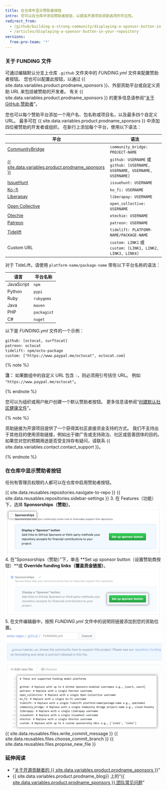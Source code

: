 ```yaml
---
title: 在仓库中显示赞助者按钮
intro: 您可以在仓库中添加赞助者按钮，以提高开源项目资助选项的可见性。
redirect_from:
  - /github/building-a-strong-community/displaying-a-sponsor-button-in-your-repository
  - /articles/displaying-a-sponsor-button-in-your-repository
versions:
  free-pro-team: '*'
---
```


### 关于 FUNDING 文件

可通过编辑默认分支上仓库 `.github` 文件夹中的 _FUNDING.yml_ 文件来配置赞助者按钮。 您也可以配置此按钮，以通过 {{ site.data.variables.product.prodname_sponsors }}、外部资助平台或自定义资助 URL 来包括被赞助的开发者。 有关 {{ site.data.variables.product.prodname_sponsors }} 的更多信息请参阅“[关于 GitHub 赞助者](/articles/about-github-sponsors)”。

您也可以每个赞助平台添加一个用户名、包名称或项目名，以及最多四个自定义 URL。 最多可在 {{ site.data.variables.product.prodname_sponsors }} 中添加四位被赞助的开发者或组织。 在新行上添加每个平台，使用以下语法：

| 平台                                                                                 | 语法                                                                      |
| ---------------------------------------------------------------------------------- | ----------------------------------------------------------------------- |
| [CommunityBridge](https://communitybridge.org)                                     | `community_bridge: PROJECT-NAME`                                        |
| [{{ site.data.variables.product.prodname_sponsors }}](https://github.com/sponsors) | `github: USERNAME` 或 `github: [USERNAME, USERNAME, USERNAME, USERNAME]` |
| [IssueHunt](https://issuehunt.io/)                                                 | `issuehunt: USERNAME`                                                   |
| [Ko-fi](https://ko-fi.com/)                                                        | `ko_fi: USERNAME`                                                       |
| [Liberapay](https://en.liberapay.com/)                                             | `liberapay: USERNAME`                                                   |
| [Open Collective](https://opencollective.com/)                                     | `open_collective: USERNAME`                                             |
| [Otechie](https://otechie.com/)                                                    | `otechie: USERNAME`                                                     |
| [Patreon](https://www.patreon.com/)                                                | `patreon: USERNAME`                                                     |
| [Tidelift](https://tidelift.com/)                                                  | `tidelift: PLATFORM-NAME/PACKAGE-NAME`                                  |
| Custom URL                                                                         | `custom: LINK1` 或 `custom: [LINK1, LINK2, LINK3, LINK4]`                |

对于 TideLift，请使用 `platform-name/package-name` 带有以下平台名称的语法：

| 语言         | 平台名称        |
| ---------- | ----------- |
| JavaScript | `npm`       |
| Python     | `pypi`      |
| Ruby       | `rubygems`  |
| Java       | `maven`     |
| PHP        | `packagist` |
| C#         | `nuget`     |

以下是 _FUNDING.yml_ 文件的一个示例：
```
github: [octocat, surftocat]
patreon: octocat
tidelift: npm/octo-package
custom: ["https://www.paypal.me/octocat", octocat.com]
```

{% note %}

**注：** 如果数组中的自定义 URL 包含 `:`，则必须用引号括住 URL。 例如 `"https://www.paypal.me/octocat"`。

{% endnote %}

您可以为组织或用户帐户创建一个默认赞助者按钮。 更多信息请参阅“[创建默认社区健康文件](/github/building-a-strong-community/creating-a-default-community-health-file)”。

{% note %}

资助链接为开源项目提供了一个获得其社区直接资金支持的方式。 我们不支持出于其他目的使用资助链接，例如出于做广告或支持政治、社区或慈善团体的目的。 如果您对您的预期用途是否受支持存有疑问，请联系 {{ site.data.variables.contact.contact_support }}。

{% endnote %}

### 在仓库中显示赞助者按钮

任何有管理员权限的人都可以在仓库中启用赞助者按钮。

{{ site.data.reusables.repositories.navigate-to-repo }}
{{ site.data.reusables.repositories.sidebar-settings }}
3. 在 Features（功能）下，选择 **Sponsorships（赞助）**。 ![用于启用赞助的复选框](/assets/images/help/sponsors/sponsorships-checkbox.png)
4. 在“Sponsorships（赞助）”下，单击 **Set up sponsor button（设置赞助商按钮）**或 **Override funding links（覆盖资金链接）**。 ![用于设置赞助者按钮的按钮](/assets/images/help/sponsors/sponsor-set-up-button.png)
5. 在文件编辑器中，按照 _FUNDING.yml_ 文件中的说明将链接添加到您的资助位置。 ![编辑 FUNDING 文件以添加指向资金位置的链接](/assets/images/help/sponsors/funding-yml-file.png)
{{ site.data.reusables.files.write_commit_message }}
{{ site.data.reusables.files.choose_commit_branch }}
{{ site.data.reusables.files.propose_new_file }}

### 延伸阅读
- "[关于开源贡献者的 {{ site.data.variables.product.prodname_sponsors }}](/github/supporting-the-open-source-community-with-github-sponsors/about-github-sponsors-for-open-source-contributors)"
- {{ site.data.variables.product.prodname_blog}} 上的“[{{ site.data.variables.product.prodname_sponsors }} 团队常见问题](https://github.blog/2019-06-12-faq-with-the-github-sponsors-team/)”
